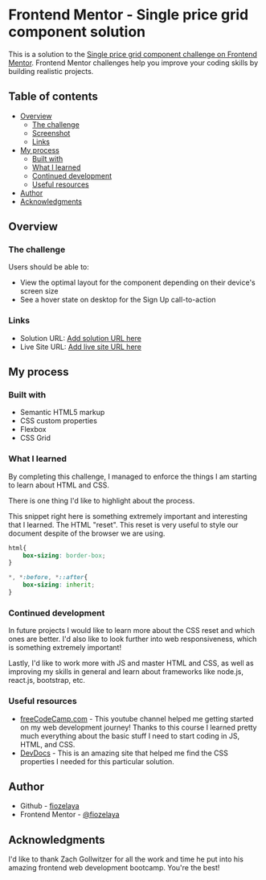 # Frontend Mentor - Single price grid component solution

This is a solution to the [Single price grid component challenge on Frontend Mentor](https://www.frontendmentor.io/challenges/single-price-grid-component-5ce41129d0ff452fec5abbbc). Frontend Mentor challenges help you improve your coding skills by building realistic projects. 

## Table of contents

- [Overview](#overview)
  - [The challenge](#the-challenge)
  - [Screenshot](#screenshot)
  - [Links](#links)
- [My process](#my-process)
  - [Built with](#built-with)
  - [What I learned](#what-i-learned)
  - [Continued development](#continued-development)
  - [Useful resources](#useful-resources)
- [Author](#author)
- [Acknowledgments](#acknowledgments)


## Overview

### The challenge

Users should be able to:

- View the optimal layout for the component depending on their device's screen size
- See a hover state on desktop for the Sign Up call-to-action


### Links

- Solution URL: [Add solution URL here](https://github.com/fiozelaya/Pricing-Card-Frontend-Mentor-Challenge)
- Live Site URL: [Add live site URL here](https://fiozelaya.github.io/Pricing-Card-Frontend-Mentor-Challenge/)

## My process

### Built with

- Semantic HTML5 markup
- CSS custom properties
- Flexbox
- CSS Grid


### What I learned

By completing this challenge, I managed to enforce the things I am starting to learn about HTML and CSS. 

There is one thing I'd like to highlight about the process. 

This snippet right here is something extremely important and interesting that I learned. The HTML "reset". This reset is very useful to style our document despite of the browser we are using.
```css
html{
    box-sizing: border-box;
}

*, *:before, *::after{
    box-sizing: inherit;
}
```

### Continued development

In future projects I would like to learn more about the CSS reset and which ones are better. I'd also like to look further into web responsiveness, which is something extremely important!

Lastly, I'd like to work more with JS and master HTML and CSS, as well as improving my skills in general and learn about frameworks like node.js, react.js, bootstrap, etc.


### Useful resources

- [freeCodeCamp.com](https://www.youtube.com/watch?v=zJSY8tbf_ys) - This youtube channel helped me getting started on my web development journey! Thanks to this course I learned pretty much everything about the basic stuff I need to start coding in JS, HTML, and CSS.
- [DevDocs](https://devdocs.io/css/) - This is an amazing site that helped me find the CSS properties I needed for this particular solution.

## Author

- Github - [fiozelaya](https://github.com/fiozelaya)
- Frontend Mentor - [@fiozelaya](https://www.frontendmentor.io/profile/fiozelaya)

## Acknowledgments

I'd like to thank Zach Gollwitzer for all the work and time he put into his amazing frontend web development bootcamp. You're the best!
